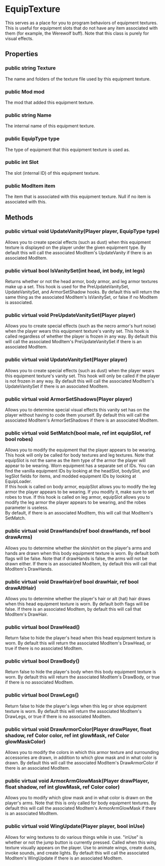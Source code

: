 # EquipTexture

This serves as a place for you to program behaviors of equipment textures. This is useful for equipment slots that do not have any item associated with them (for example, the Werewolf buff). Note that this class is purely for visual effects.

## Properties

### public string Texture

The name and folders of the texture file used by this equipment texture.

### public Mod mod

The mod that added this equipment texture.

### public string Name

The internal name of this equipment texture.

### public EquipType type

The type of equipment that this equipment texture is used as.

### public int Slot

The slot (internal ID) of this equipment texture.

### public ModItem item

The item that is associated with this equipment texture. Null if no item is associated with this.

## Methods

### public virtual void UpdateVanity(Player player, EquipType type)

Allows you to create special effects (such as dust) when this equipment texture is displayed on the player under the given equipment type. By default this will call the associated ModItem's UpdateVanity if there is an associated ModItem.

### public virtual bool IsVanitySet(int head, int body, int legs)

Returns whether or not the head armor, body armor, and leg armor textures make up a set. This hook is used for the PreUpdateVanitySet, UpdateVanitySet, and ArmorSetShadow hooks. By default this will return the same thing as the associated ModItem's IsVanitySet, or false if no ModItem is associated.

### public virtual void PreUpdateVanitySet(Player player)

Allows you to create special effects (such as the necro armor's hurt noise) when the player wears this equipment texture's vanity set. This hook is called regardless of whether the player is frozen in any way. By default this will call the associated ModItem's PreUpdateVanitySet if there is an associated ModItem.

### public virtual void UpdateVanitySet(Player player)

Allows you to create special effects (such as dust) when the player wears this equipment texture's vanity set. This hook will only be called if the player is not frozen in any way. By default this will call the associated ModItem's UpdateVanitySet if there is an associated ModItem.

### public virtual void ArmorSetShadows(Player player)

Allows you to determine special visual effects this vanity set has on the player without having to code them yourself. By default this will call the associated ModItem's ArmorSetShadows if there is an associated ModItem.

### public virtual void SetMatch(bool male, ref int equipSlot, ref bool robes)

Allows you to modify the equipment that the player appears to be wearing. This hook will only be called for body textures and leg textures. Note that equipSlot is not the same as the item type of the armor the player will appear to be wearing. Worn equipment has a separate set of IDs. You can find the vanilla equipment IDs by looking at the headSlot, bodySlot, and legSlot fields for items, and modded equipment IDs by looking at EquipLoader.   
If this hook is called on body armor, equipSlot allows you to modify the leg armor the player appears to be wearing. If you modify it, make sure to set robes to true. If this hook is called on leg armor, equipSlot allows you to modify the leg armor the player appears to be wearing, and the robes parameter is useless.   
By default, if there is an associated ModItem, this will call that ModItem's SetMatch.

### public virtual void DrawHands(ref bool drawHands, ref bool drawArms)

Allows you to determine whether the skin/shirt on the player's arms and hands are drawn when this body equipment texture is worn. By default both flags will be false. Note that if drawHands is false, the arms will not be drawn either. If there is an associated ModItem, by default this will call that ModItem's DrawHands.

### public virtual void DrawHair(ref bool drawHair, ref bool drawAltHair)

Allows you to determine whether the player's hair or alt (hat) hair draws when this head equipment texture is worn. By default both flags will be false. If there is an associated ModItem, by default this will call that ModItem's DrawHair.

### public virtual bool DrawHead()

Return false to hide the player's head when this head equipment texture is worn. By default this will return the associated ModItem's DrawHead, or true if there is no associated ModItem.

### public virtual bool DrawBody()

Return false to hide the player's body when this body equipment texture is worn. By default this will return the associated ModItem's DrawBody, or true if there is no associated ModItem.

### public virtual bool DrawLegs()

Return false to hide the player's legs when this leg or shoe equipment texture is worn. By default this will return the associated ModItem's DrawLegs, or true if there is no associated ModItem.

### public virtual void DrawArmorColor(Player drawPlayer, float shadow, ref Color color, ref int glowMask, ref Color glowMaskColor)

Allows you to modify the colors in which this armor texture and surrounding accessories are drawn, in addition to which glow mask and in what color is drawn. By default this will call the associated ModItem's DrawArmorColor if there is an associated ModItem.

### public virtual void ArmorArmGlowMask(Player drawPlayer, float shadow, ref int glowMask, ref Color color)

Allows you to modify which glow mask and in what color is drawn on the player's arms. Note that this is only called for body equipment textures. By default this will call the associated ModItem's ArmorArmGlowMask if there is an associated ModItem.

### public virtual void WingUpdate(Player player, bool inUse)

Allows for wing textures to do various things while in use. "inUse" is whether or not the jump button is currently pressed. Called when this wing texture visually appears on the player. Use to animate wings, create dusts, invoke sounds, and create lights. By default this will call the associated ModItem's WingUpdate if there is an associated ModItem.